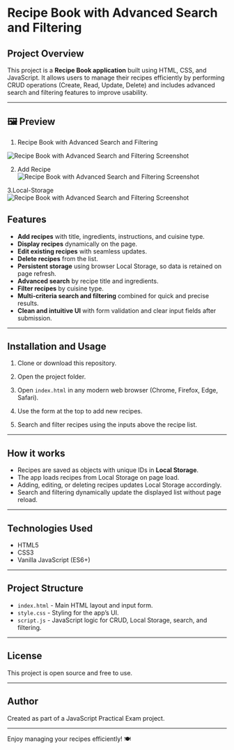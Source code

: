 # Recipe Book with Advanced Search and Filtering

## Project Overview

This project is a **Recipe Book application** built using HTML, CSS, and JavaScript. It allows users to manage their recipes efficiently by performing CRUD operations (Create, Read, Update, Delete) and includes advanced search and filtering features to improve usability.

---
## 🖼 Preview
1. Recipe Book with Advanced Search and Filtering

![ Recipe Book with Advanced Search and Filtering
 Screenshot](127.0.0.1_5500_index.html.png)

2. Add Recipe
![ Recipe Book with Advanced Search and Filtering
Screenshot](Second.png)

3.Local-Storage
![ Recipe Book with Advanced Search and Filtering
Screenshot](Local-Storage.png)



## Features

- **Add recipes** with title, ingredients, instructions, and cuisine type.
- **Display recipes** dynamically on the page.
- **Edit existing recipes** with seamless updates.
- **Delete recipes** from the list.
- **Persistent storage** using browser Local Storage, so data is retained on page refresh.
- **Advanced search** by recipe title and ingredients.
- **Filter recipes** by cuisine type.
- **Multi-criteria search and filtering** combined for quick and precise results.
- **Clean and intuitive UI** with form validation and clear input fields after submission.

---

## Installation and Usage

1. Clone or download this repository.

2. Open the project folder.

3. Open `index.html` in any modern web browser (Chrome, Firefox, Edge, Safari).

4. Use the form at the top to add new recipes.

5. Search and filter recipes using the inputs above the recipe list.

---

## How it works

- Recipes are saved as objects with unique IDs in **Local Storage**.
- The app loads recipes from Local Storage on page load.
- Adding, editing, or deleting recipes updates Local Storage accordingly.
- Search and filtering dynamically update the displayed list without page reload.

---

## Technologies Used

- HTML5
- CSS3
- Vanilla JavaScript (ES6+)

---

## Project Structure

- `index.html` - Main HTML layout and input form.
- `style.css` - Styling for the app’s UI.
- `script.js` - JavaScript logic for CRUD, Local Storage, search, and filtering.

---

## License

This project is open source and free to use.

---

## Author

Created as part of a JavaScript Practical Exam project.

---

Enjoy managing your recipes efficiently! 🍽️
